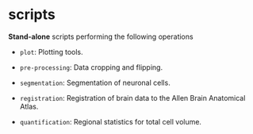 # scripts

**Stand-alone** scripts performing the following operations

* `plot`: Plotting tools.

* `pre-processing`: Data cropping and flipping.

* `segmentation`: Segmentation of neuronal cells.

* `registration`: Registration of brain data to the Allen Brain Anatomical Atlas.

* `quantification`: Regional statistics for total cell volume.

